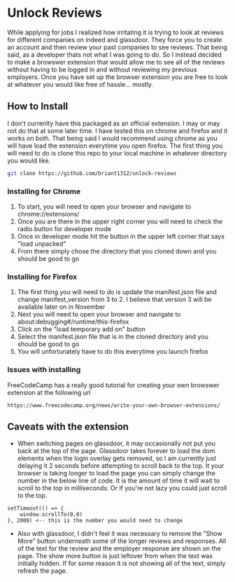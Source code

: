 # Unlock Reviews
While applying for jobs I realized how irritating it is trying to look at reviews for different companies on indeed and glassdoor. They force you to create an account and then review your past companies to see reviews. That being said, as a developer thats not what I was going to do. So I instead decided to make a browswer extension that would allow me to see all of the reviews without having to be logged in and without reviewing my previous employers. Once you have set up the browser extension you are free to look at whatever you would like free of hassle... mostly.

## How to Install
I don't currenlty have this packaged as an official extension. I may or may not do that at some later time. I have tested this on chrome and firefox and it works on both. That being said I would recommend using chrome as you will have load the extension everytime you open firefox. The first thing you will need to do is clone this repo to your local machine in whatever directory you would like. 
```sh
git clone https://github.com/briant1312/unlock-reviews
```
### Installing for Chrome
1. To start, you will need to open your browser and navigate to chrome://extensions/
2. Once you are there in the upper right corner you will need to check the radio button for developer mode
3. Once in developer mode hit the button in the upper left corner that says "load unpacked"
4. From there simply chose the directory that you cloned down and you should be good to go

### Installing for Firefox
1. The first thing you will need to do is update the manifest.json file and change manifest_version from 3 to 2. I believe that version 3 will be available later on in November
2. Next you will need to open your browser and navigate to about:debugging#/runtime/this-firefox
3. Click on the "load temporary add on" button
4. Select the manifest.json file that is in the cloned directory and you should be good to go
5. You will unfortunately have to do this everytime you launch firefox

### Issues with installing
FreeCodeCamp has a really good tutorial for creating your own browswer extension at the following url
```
https://www.freecodecamp.org/news/write-your-own-browser-extensions/
```

## Caveats with the extension
- When switching pages on glassdoor, it may occasionally not put you back at the top of the page. Glassdoor takes forever to load the dom elements when the login overlay gets removed, so I am currently just delaying it 2 seconds before attempting to scroll back to the top. It your browser is taking longer to load the page you can simply change the number in the below line of code. It is the amount of time it will wait to scroll to the top in milliseconds. Or if you're not lazy you could just scroll to the top.
```
setTimeout(() => {
    window.scrollTo(0,0)
}, 2000) <-- this is the number you would need to change

```

- Also with glassdoor, I didn't feel it was necessary to remove the "Show More" button underneath some of the longer reviews and responses. All of the text for the review and the employer response are shown on the page. The show more button is just leftover from when the text was initially hidden. If for some reason it is not showing all of the text, simply refresh the page.